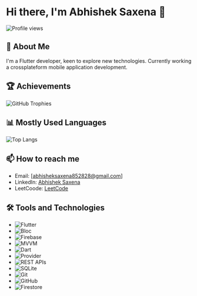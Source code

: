 # Hi there, I'm Abhishek Saxena 👋    

![Profile views](https://komarev.com/ghpvc/?username=yourusername&color=blue)

## 🚀 About Me
I'm a Flutter developer, keen to explore new technologies. Currently working a crossplateform mobile application development.

## 🏆 Achievements
![GitHub Trophies](https://github-profile-trophy.vercel.app/?username=abhisheksaxena85&theme=radical)

## 📊 Mostly Used Languages
![Top Langs](https://github-readme-stats.vercel.app/api/top-langs/?username=abhisheksaxena85&layout=compact&theme=default)


## 📫 How to reach me
- Email: [abhisheksaxena852828@gmail.com]
- LinkedIn: [Abhishek Saxena](https://www.linkedin.com/in/abhishek-saxena-2aa894223/)
- LeetCoode: [LeetCode](https://leetcode.com/u/ABHISHEKSAXENA85/)


## 🛠️ Tools and Technologies
- ![Flutter](https://img.shields.io/badge/-Flutter-333333?style=flat&logo=flutter)
- ![Bloc](https://img.shields.io/badge/-Bloc-333333?style=flat&logo=bloc)
- ![Firebase](https://img.shields.io/badge/-Firebase-333333?style=flat&logo=firebase)
- ![MVVM](https://img.shields.io/badge/-MVVM-333333?style=flat)
- ![Dart](https://img.shields.io/badge/-Dart-333333?style=flat&logo=dart)
- ![Provider](https://img.shields.io/badge/-Provider-333333?style=flat)
- ![REST APIs](https://img.shields.io/badge/-REST%20APIs-333333?style=flat)
- ![SQLite](https://img.shields.io/badge/-SQLite-333333?style=flat&logo=sqlite)
- ![Git](https://img.shields.io/badge/-Git-333333?style=flat&logo=git)
- ![GitHub](https://img.shields.io/badge/-GitHub-333333?style=flat&logo=github)
- ![Firestore](https://img.shields.io/badge/-Firestore-333333?style=flat&logo=firebase)

